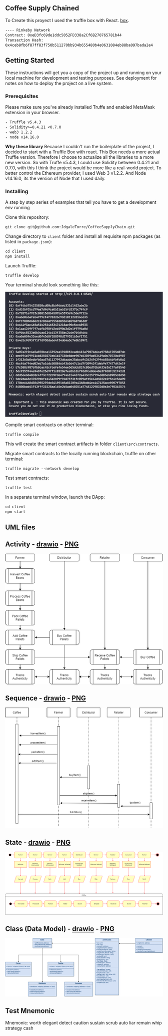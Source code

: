 ## Coffee Supply Chained

To Create this proyect I used the truffle box with React. [box](https://www.trufflesuite.com/boxes/react).

```
---- Rinkeby Network
Contract: 0xeD3fc69de1ddc5052FD338a2Cf6B270765781b44
Transaction Hash: 0x4ceb8fb6f87ff83f750b511270bb934b655480b4e0631084eb88ba097bada2e4
```

## Getting Started

These instructions will get you a copy of the project up and running on your local machine for development and testing purposes. See deployment for notes on how to deploy the project on a live system.

### Prerequisites

Please make sure you've already installed Truffe and enabled MetaMask extension in your browser.

```
- Truffle v5.4.3
- Solidity>=0.4.21 <0.7.0
- web3 1.2.2
- node v14.16.0
```

**Why these library**
Because I couldn't run the boilerplate of the project, I decided to start with a Truffle Box with react.
This Box needs a more actual Truffle version. Therefore I choose to actualize all the libraries to a more new version.
So with Truffe v5.4.3, I could use Solidity between 0.4.21 and 0.7.0, with this I think the project would be more like a real-world project.
To better control the Ethereum provider, I used Web 3 v1.2.2.
And Node v14.16.0, its the version of Node that I used daily.


### Installing

A step by step series of examples that tell you have to get a development env running

Clone this repository:

```
git clone git@github.com:JdgaleTorre/CoffeeSupplyChain.git
```

Change directory to `client` folder and install all requisite npm packages (as listed in `package.json`):

```
cd client
npm install
```

Launch Truffle:

```
truffle develop
```

Your terminal should look something like this:

![truffle develop](images/truffleDevelop.png)

Compile smart contracts on other terminal:

```
truffle compile
```

This will create the smart contract artifacts in folder `client\src\contracts`.

Migrate smart contracts to the locally running blockchain, truffle on other terminal:

```
truffle migrate --network develop
```

Test smart contracts:

```
truffle test
```

In a separate terminal window, launch the DApp:

```
cd client
npm start
```

## UML files

## Activity - [drawio](./UML/Activity.drawio) - [PNG](./UML/Activity.png)

![Activity](./UML/Activity.png)

## Sequence - [drawio](./UML/Sequence.drawio) - [PNG](./UML/Sequence.png)

![Sequence](./UML/Sequence.png)

## State - [drawio](./UML/State.drawio) - [PNG](./UML/State.png)

![Sequence](./UML/State.png)

## Class (Data Model) - [drawio](./UML/Class.drawio) - [PNG](./UML/Class.png)

![Sequence](./UML/Class.png)

## Test Mnemonic

Mnemonic: worth elegant detect caution sustain scrub auto liar remain whip strategy cash
